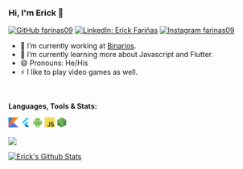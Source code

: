 ### Hi, I'm Erick 👋

<!--
**farinas09/farinas09** is a ✨ _special_ ✨ repository because its `README.md` (this file) appears on your GitHub profile.
-->


[![GitHub farinas09](https://img.shields.io/github/followers/farinas09?label=follow&style=social)](https://github.com/farinas09)
[![LinkedIn: Erick Fariñas](https://img.shields.io/badge/ErickFariñas-blue?style=flat-square&logo=Linkedin&logoColor=white&link=www.linkedin.com/in/efarinas/)](https://www.linkedin.com/in/efarinas)
[![Instagram farinas09](https://img.shields.io/badge/farinas09-red?style=flat-squeare&logo=Instagram&logoColor=white&link=www.instagram/farinas09/)](https://www.instagram.com/farinas09)

- 🔭 I’m currently working at [Binarios](https://www.binarios.io).
- 🌱 I’m currently learning more about Javascript and Flutter.
- 😄 Pronouns: He/His
- ⚡ I like to play video games as well.

<br/>

**Languages, Tools & Stats:**  

<code><img height="20" src="https://raw.githubusercontent.com/github/explore/80688e429a7d4ef2fca1e82350fe8e3517d3494d/topics/kotlin/kotlin.png"></code>
<code><img height="20" src="https://raw.githubusercontent.com/github/explore/80688e429a7d4ef2fca1e82350fe8e3517d3494d/topics/flutter/flutter.png"></code>
<code><img height="20" src="https://raw.githubusercontent.com/github/explore/80688e429a7d4ef2fca1e82350fe8e3517d3494d/topics/android/android.png"></code>
<code><img height="20" src="https://raw.githubusercontent.com/github/explore/80688e429a7d4ef2fca1e82350fe8e3517d3494d/topics/javascript/javascript.png"></code>
<code><img height="20" src="https://raw.githubusercontent.com/github/explore/80688e429a7d4ef2fca1e82350fe8e3517d3494d/topics/nodejs/nodejs.png"></code>    

<a href="https://github.com/farinas09">
  <img align="center" src="https://github-readme-stats.vercel.app/api/top-langs/?username=farinas09&theme=vue-dark" />
</a>

<div align="center">

</div>

[![Erick's Github Stats](https://github-readme-stats.vercel.app/api?username=farinas09&show_icons=true&theme=vue-dark&count_private=true)](https://github.com/farinas09)
